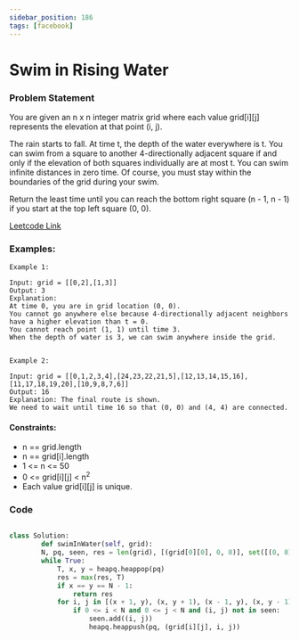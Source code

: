 ```yaml
---
sidebar_position: 186
tags: [facebook]
---
```


# Swim in Rising Water

### Problem Statement

You are given an n x n integer matrix grid where each value grid[i][j] represents the elevation at that point (i, j).

The rain starts to fall. At time t, the depth of the water everywhere is t. You can swim from a square to another 4-directionally adjacent square if and only if the elevation of both squares individually are at most t. You can swim infinite distances in zero time. Of course, you must stay within the boundaries of the grid during your swim.

Return the least time until you can reach the bottom right square (n - 1, n - 1) if you start at the top left square (0, 0).

[Leetcode Link](https://leetcode.com/problems/swim-in-rising-water)

### Examples:

```
Example 1:

Input: grid = [[0,2],[1,3]]
Output: 3
Explanation:
At time 0, you are in grid location (0, 0).
You cannot go anywhere else because 4-directionally adjacent neighbors have a higher elevation than t = 0.
You cannot reach point (1, 1) until time 3.
When the depth of water is 3, we can swim anywhere inside the grid.


Example 2:

Input: grid = [[0,1,2,3,4],[24,23,22,21,5],[12,13,14,15,16],[11,17,18,19,20],[10,9,8,7,6]]
Output: 16
Explanation: The final route is shown.
We need to wait until time 16 so that (0, 0) and (4, 4) are connected.
```

#### Constraints:

- n == grid.length
- n == grid[i].length
- 1 <= n <= 50
- 0 <= grid[i][j] < n<sup>2</sup>
- Each value grid[i][j] is unique.

### Code

```python title="Python Code"

class Solution:
        def swimInWater(self, grid):
        N, pq, seen, res = len(grid), [(grid[0][0], 0, 0)], set([(0, 0)]), 0
        while True:
            T, x, y = heapq.heappop(pq)
            res = max(res, T)
            if x == y == N - 1:
                return res
            for i, j in [(x + 1, y), (x, y + 1), (x - 1, y), (x, y - 1)]:
                if 0 <= i < N and 0 <= j < N and (i, j) not in seen:
                    seen.add((i, j))
                    heapq.heappush(pq, (grid[i][j], i, j))
```
